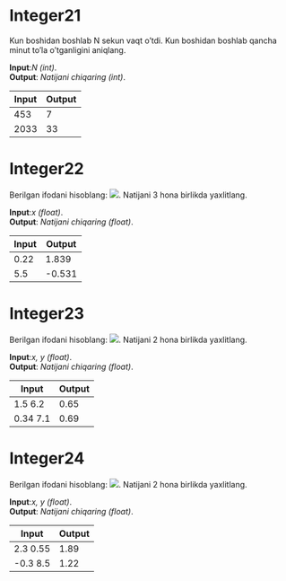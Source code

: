 # Integer21

Kun boshidan boshlab N sekun vaqt o’tdi. Kun boshidan boshlab qancha minut to’la o’tganligini aniqlang.

**Input**:*N (int)*.\
**Output**: *Natijani chiqaring (int)*.

|   **Input**   |   **Output**    |
|---------------|-----------------|
|453            |7                |
|2033           |33               |

# Integer22

Berilgan ifodani hisoblang:   <img src="https://latex.codecogs.com/gif.latex?\2\tan(x+\pi/2)" />. Natijani 3 hona birlikda yaxlitlang.

**Input**:*x (float)*.\
**Output**: *Natijani chiqaring (float)*.

|   **Input**   |   **Output**    |
|---------------|-----------------|
|0.22           |1.839            |
|5.5            |-0.531           |

# Integer23

Berilgan ifodani hisoblang:   <img src="https://latex.codecogs.com/gif.latex?\frac{1}{3}+\cos^{2}(y+x^{2})" />. Natijani 2 hona birlikda yaxlitlang.

**Input**:*x, y (float)*.\
**Output**: *Natijani chiqaring (float)*.

|   **Input**   |   **Output**    |
|---------------|-----------------|
|1.5  6.2       |0.65             |
|0.34  7.1      |0.69             |

# Integer24

Berilgan ifodani hisoblang:   <img src="https://latex.codecogs.com/gif.latex?\sqrt{x+\sqrt[4]{|y|+2}}" />. Natijani 2 hona birlikda yaxlitlang.

**Input**:*x, y (float)*.\
**Output**: *Natijani chiqaring (float)*.

|   **Input**   |   **Output**     |
|---------------|------------------|
|2.3  0.55      |1.89              |
|-0.3  8.5      |1.22              |